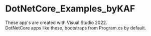 # DotNetCore_Examples_byKAF
These app's are created with Visual Studio 2022.  
DotNetCore apps like these, bootstraps from Program.cs by default.
